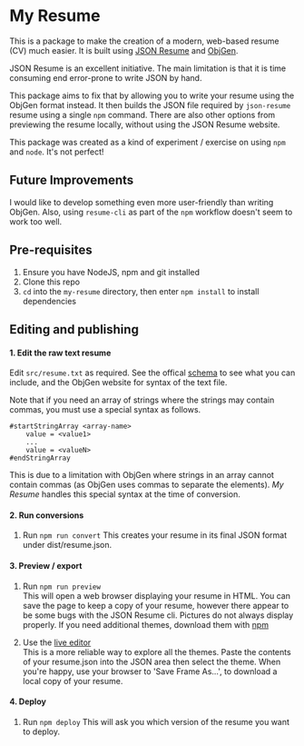 # My Resume

This is a package to make the creation of a modern, web-based resume (CV) much easier.  It is built using [JSON Resume](https://jsonresume.org) and [ObjGen](https://www.npmjs.com/package/objgen).

JSON Resume is an excellent initiative.  The main limitation is that it is time consuming end error-prone to write JSON by hand.

This package aims to fix that by allowing you to write your resume using the ObjGen format instead.  It then builds the JSON file required by `json-resume` resume using a single `npm` command.  There are also other options from previewing the resume locally, without using the JSON Resume website.

This package was created as a kind of experiment / exercise on using `npm` and `node`. It's not perfect!

## Future Improvements
I would like to develop something even more user-friendly than writing ObjGen.  Also, using `resume-cli` as part of the `npm` workflow doesn't seem to work too well.  


## Pre-requisites
1. Ensure you have NodeJS, npm and git installed 
1. Clone this repo
1. `cd` into the `my-resume` directory, then enter `npm install` to install dependencies


## Editing and publishing

#### 1. Edit the raw text resume
Edit `src/resume.txt` as required.  See the offical [schema](https://jsonresume.org/schema/) to see what you can include, and the ObjGen website for syntax of the text file.

Note that if you need an array of strings where the strings may contain commas, you must use a special syntax as follows.

```
#startStringArray <array-name>
    value = <value1>
    ...
    value = <valueN>
#endStringArray
```

This is due to a limitation with ObjGen where strings in an array cannot contain commas (as ObjGen uses commas to separate the elements).  _My Resume_ handles this special syntax at the time of conversion.

#### 2. Run conversions
1. Run `npm run convert`
This creates your resume in its final JSON format under dist/resume.json.

#### 3. Preview / export
1. Run `npm run preview`  
This will open a web browser displaying your resume in HTML.  You can save the page to keep a copy of your resume, however there appear to be some bugs with the JSON Resume cli.  Pictures do not always display properly.  If you need additional themes, download them with [npm](https://www.npmjs.com/search?q=json+resume+theme)

1. Use the [live editor](http://registry.jsonresume.org/)  
This is a more reliable way to explore all the themes.  Paste the contents of your resume.json into the JSON area then select the theme.  When you're happy, use your browser to 'Save Frame As...', to download a local copy of your resume.

#### 4. Deploy
1. Run `npm deploy`
This will ask you which version of the resume you want to deploy.